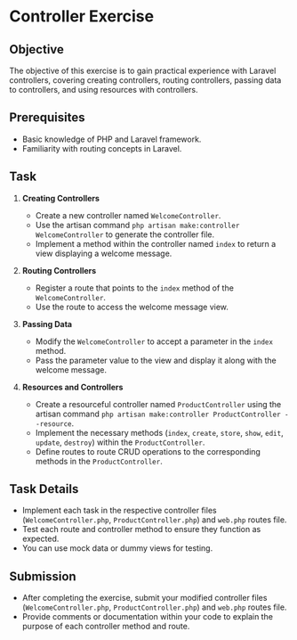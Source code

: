 # Controller Exercise

## Objective

The objective of this exercise is to gain practical experience with Laravel controllers, covering creating controllers, routing controllers, passing data to controllers, and using resources with controllers.

## Prerequisites

- Basic knowledge of PHP and Laravel framework.
- Familiarity with routing concepts in Laravel.

## Task

1. **Creating Controllers**

   - Create a new controller named `WelcomeController`.
   - Use the artisan command `php artisan make:controller WelcomeController` to generate the controller file.
   - Implement a method within the controller named `index` to return a view displaying a welcome message.

2. **Routing Controllers**

   - Register a route that points to the `index` method of the `WelcomeController`.
   - Use the route to access the welcome message view.

3. **Passing Data**

   - Modify the `WelcomeController` to accept a parameter in the `index` method.
   - Pass the parameter value to the view and display it along with the welcome message.

4. **Resources and Controllers**
   - Create a resourceful controller named `ProductController` using the artisan command `php artisan make:controller ProductController --resource`.
   - Implement the necessary methods (`index`, `create`, `store`, `show`, `edit`, `update`, `destroy`) within the `ProductController`.
   - Define routes to route CRUD operations to the corresponding methods in the `ProductController`.

## Task Details

- Implement each task in the respective controller files (`WelcomeController.php`, `ProductController.php`) and `web.php` routes file.
- Test each route and controller method to ensure they function as expected.
- You can use mock data or dummy views for testing.

## Submission

- After completing the exercise, submit your modified controller files (`WelcomeController.php`, `ProductController.php`) and `web.php` routes file.
- Provide comments or documentation within your code to explain the purpose of each controller method and route.
